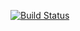 [![Build Status](https://travis-ci.org/GavrilovN/Tests.svg?branch=master)](https://travis-ci.org/GavrilovN/Tests)
